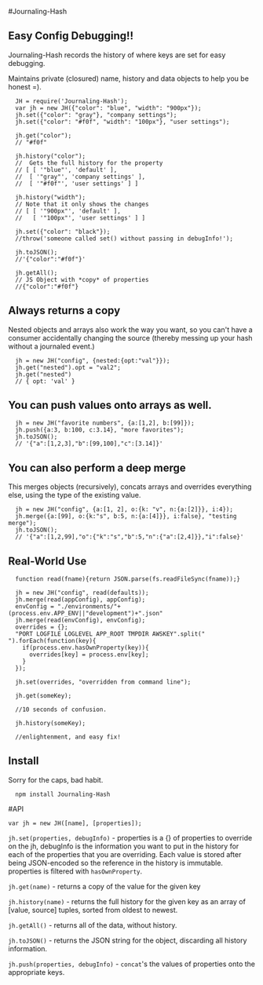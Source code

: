 #Journaling-Hash

## Easy Config Debugging!!

Journaling-Hash records the history of where keys are set for easy debugging.

Maintains private (closured) name, history and data objects to help you be honest =).

      JH = require('Journaling-Hash');
      var jh = new JH({"color": "blue", "width": "900px"});
      jh.set({"color": "gray"}, "company settings");
      jh.set({"color": "#f0f", "width": "100px"}, "user settings");
      
      jh.get("color");
      // "#f0f"
      
      jh.history("color");
      //  Gets the full history for the property
      // [ [ '"blue"', 'default' ],
      //  [ '"gray"', 'company settings' ],
      //  [ '"#f0f"', 'user settings' ] ]
      
      jh.history("width");
      // Note that it only shows the changes
      // [ [ '"900px"', 'default' ],
      //   [ '"100px"', 'user settings' ] ]
      
      jh.set({"color": "black"});
      //throw('someone called set() without passing in debugInfo!');
      
      jh.toJSON();
      //'{"color":"#f0f"}'
      
      jh.getAll();
      // JS Object with *copy* of properties
      //{"color":"#f0f"}

## Always returns a copy

Nested objects and arrays also work the way you want, so you can't have a consumer accidentally changing the source (thereby messing up your hash without a journaled event.)

      jh = new JH("config", {nested:{opt:"val"}});
      jh.get("nested").opt = "val2";
      jh.get("nested")
      // { opt: 'val' }

## You can push values onto arrays as well.

      jh = new JH("favorite numbers", {a:[1,2], b:[99]});
      jh.push({a:3, b:100, c:3.14}, "more favorites");
      jh.toJSON();
      // '{"a":[1,2,3],"b":[99,100],"c":[3.14]}'      

## You can also perform a deep merge

This merges objects (recursively), concats arrays and overrides everything else, using the type of the existing value.

      jh = new JH("config", {a:[1, 2], o:{k: "v", n:{a:[2]}}, i:4});
      jh.merge({a:[99], o:{k:"s", b:5, n:{a:[4]}}, i:false}, "testing merge");
      jh.toJSON();
      // '{"a":[1,2,99],"o":{"k":"s","b":5,"n":{"a":[2,4]}},"i":false}'

## Real-World Use

      function read(fname){return JSON.parse(fs.readFileSync(fname));}
      
      jh = new JH("config", read(defaults));
      jh.merge(read(appConfig), appConfig);
      envConfig = "./environments/"+(process.env.APP_ENV||"development")+".json"
      jh.merge(read(envConfig), envConfig);
      overrides = {};
      "PORT LOGFILE LOGLEVEL APP_ROOT TMPDIR AWSKEY".split(" ").forEach(function(key){
        if(process.env.hasOwnProperty(key)){
          overrides[key] = process.env[key];
        }
      });
      
      jh.set(overrides, "overridden from command line");
      
      jh.get(someKey);
      
      //10 seconds of confusion.
      
      jh.history(someKey);
      
      //enlightenment, and easy fix!
      
## Install

Sorry for the caps, bad habit.

      npm install Journaling-Hash

#API

    var jh = new JH([name], [properties]);

`jh.set(properties, debugInfo)` - properties is a {} of properties to override on the jh, debugInfo is the information you want to put in the history for each of the properties that you are overriding.  Each value is stored after being JSON-encoded so the reference in the history is immutable.  properties is filtered with `hasOwnProperty`.

`jh.get(name)` - returns a copy of the value for the given key

`jh.history(name)` - returns the full history for the given key as an array of [value, source] tuples, sorted from oldest to newest.

`jh.getAll()` - returns all of the data, without history.

`jh.toJSON()` - returns the JSON string for the object, discarding all history information.

`jh.push(properties, debugInfo)` - `concat`'s the values of properties onto the appropriate keys.